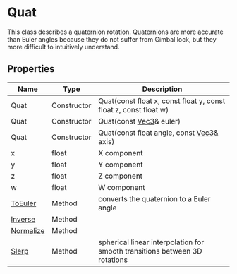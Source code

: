 # Quat

This class describes a quaternion rotation. Quaternions are more accurate than Euler angles because they do not suffer from Gimbal lock, but they more difficult to intuitively understand.

## Properties

| Name | Type | Description |
|---|---|---|
| Quat | Constructor | Quat(const float x, const float y, const float z, const float w) |
| Quat | Constructor | Quat(const [Vec3](Vec3.md)& euler) |
| Quat | Constructor | Quat(const float angle, const [Vec3](Vec3.md)& axis) |
| x | float | X component |
| y | float | Y component |
| z | float | Z component |
| w | float | W component |
| [ToEuler](Quat_ToEuler.md) | Method | converts the quaternion to a Euler angle |
| [Inverse](Quat_Inverse.md) | Method | |
| [Normalize](Quat_Normalize.md) | Method | |
| [Slerp](Quat_Slerp.md) | Method | spherical linear interpolation for smooth transitions between 3D rotations |
